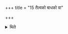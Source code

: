 +++
title = "15 तैल्वको बाधको वा"

+++

<details><summary>थिते</summary>

तैल्वको बाधको वा स्फ्याग्रो यूपः १५
</details>
